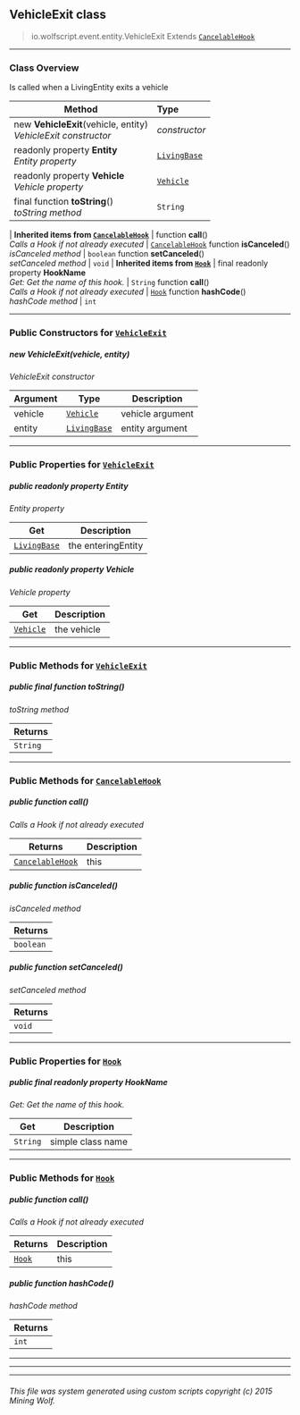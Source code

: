 ## VehicleExit __class__

>io.wolfscript.event.entity.VehicleExit
>Extends [`CancelableHook`](../../hook/CancelableHook.md)

---

### Class Overview

Is called when a LivingEntity exits a vehicle

Method | Type   
--- | :--- 
new __VehicleExit__(vehicle, entity) <br> _VehicleExit constructor_ | _constructor_
 readonly property __Entity__ <br> _Entity property_ | [`LivingBase`](../../api/entity/living/LivingBase.md)
 readonly property __Vehicle__ <br> _Vehicle property_ | [`Vehicle`](../../api/entity/vehicle/Vehicle.md)
final function __toString__() <br> _toString method_ | `String`
 |
__Inherited items from [`CancelableHook`](../../hook/CancelableHook.md)__ |
 function __call__() <br> _Calls a Hook if not already executed_ | [`CancelableHook`](../../hook/CancelableHook.md)
 function __isCanceled__() <br> _isCanceled method_ | `boolean`
 function __setCanceled__() <br> _setCanceled method_ | `void`
 |
__Inherited items from [`Hook`](../../hook/Hook.md)__ |
final readonly property __HookName__ <br> _Get: Get the name of this hook._ | `String`
 function __call__() <br> _Calls a Hook if not already executed_ | [`Hook`](../../hook/Hook.md)
 function __hashCode__() <br> _hashCode method_ | `int`







---

### Public Constructors for [`VehicleExit`](VehicleExit.md)

##### <a id='vehicleexit'></a>new __VehicleExit__(vehicle, entity) 

_VehicleExit constructor_

Argument | Type | Description  
--- | --- | --- 
vehicle | [`Vehicle`](../../api/entity/vehicle/Vehicle.md) | vehicle argument
entity | [`LivingBase`](../../api/entity/living/LivingBase.md) | entity argument

---

### Public Properties for [`VehicleExit`](VehicleExit.md)

##### <a id='entity'></a>public  readonly property __Entity__

_Entity property_

Get | Description
--- | --- 
[`LivingBase`](../../api/entity/living/LivingBase.md) | the enteringEntity



##### <a id='vehicle'></a>public  readonly property __Vehicle__

_Vehicle property_

Get | Description
--- | --- 
[`Vehicle`](../../api/entity/vehicle/Vehicle.md) | the vehicle



---

### Public Methods for [`VehicleExit`](VehicleExit.md)

##### <a id='tostring'></a>public final function __toString__()

_toString method_

Returns | 
--- | 
`String` |


---

### Public Methods for [`CancelableHook`](../../hook/CancelableHook.md)

##### <a id='call'></a>public  function __call__()

_Calls a Hook if not already executed_

Returns | Description
--- | --- 
[`CancelableHook`](../../hook/CancelableHook.md) | this


##### <a id='iscanceled'></a>public  function __isCanceled__()

_isCanceled method_

Returns | 
--- | 
`boolean` |


##### <a id='setcanceled'></a>public  function __setCanceled__()

_setCanceled method_

Returns | 
--- | 
`void` |


---

### Public Properties for [`Hook`](../../hook/Hook.md)

##### <a id='hookname'></a>public final readonly property __HookName__

_Get: Get the name of this hook._

Get | Description
--- | --- 
`String` | simple class name



---

### Public Methods for [`Hook`](../../hook/Hook.md)

##### <a id='call'></a>public  function __call__()

_Calls a Hook if not already executed_

Returns | Description
--- | --- 
[`Hook`](../../hook/Hook.md) | this


##### <a id='hashcode'></a>public  function __hashCode__()

_hashCode method_

Returns | 
--- | 
`int` |


---


---


---


###### This file was system generated using custom scripts copyright (c) 2015 Mining Wolf.
	

